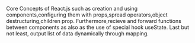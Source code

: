 Core Concepts of React.js such as creation and using components,configuring them with props,spread operators,object destructuring,children prop. Furthermore,recieve and forward functions between components as also as the use of special hook useState. Last but not least, output list of data dynamically through mapping.
